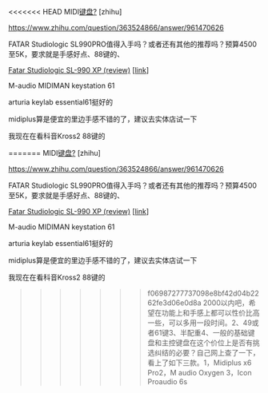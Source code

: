 <<<<<<< HEAD
MIDI[键盘?](https://www.zhihu.com/search?q=MIDI%E9%94%AE%E7%9B%98%3F&type=content) [zhihu]

https://www.zhihu.com/question/363524866/answer/961470626

FATAR Studiologic SL990PRO值得入手吗？或者还有其他的推荐吗？预算4500至5K，要求就是手感好点、88键的、

  [Fatar Studiologic SL-990 XP (review)](https://www.jitashe.org/video/9371936/)  [[link](https://www.jitashe.org/video/9371936/)]



M-audio MIDIMAN keystation 61

arturia keylab essential61挺好的

midiplus算是便宜的里边手感不错的了，建议去实体店试一下

我现在在看科音Kross2 88键的

=======
MIDI[键盘?](https://www.zhihu.com/search?q=MIDI%E9%94%AE%E7%9B%98%3F&type=content) [zhihu]

https://www.zhihu.com/question/363524866/answer/961470626

FATAR Studiologic SL990PRO值得入手吗？或者还有其他的推荐吗？预算4500至5K，要求就是手感好点、88键的、

  [Fatar Studiologic SL-990 XP (review)](https://www.jitashe.org/video/9371936/)  [[link](https://www.jitashe.org/video/9371936/)]



M-audio MIDIMAN keystation 61

arturia keylab essential61挺好的

midiplus算是便宜的里边手感不错的了，建议去实体店试一下

我现在在看科音Kross2 88键的

>>>>>>> f06987277737098e8bf42d04b2262fe3d06e0d8a
2000以内吧，希望在功能上和手感上都可以性价比高一些，可以多用一段时间。2、49或者61键3、半配重4、一般的基础键盘和主控键盘在这个价位上是否有挑选纠结的必要？自己网上查了一下，看上了如下三款。1，Midiplus x6 Pro2，M audio Oxygen 3，Icon Proaudio 6s
